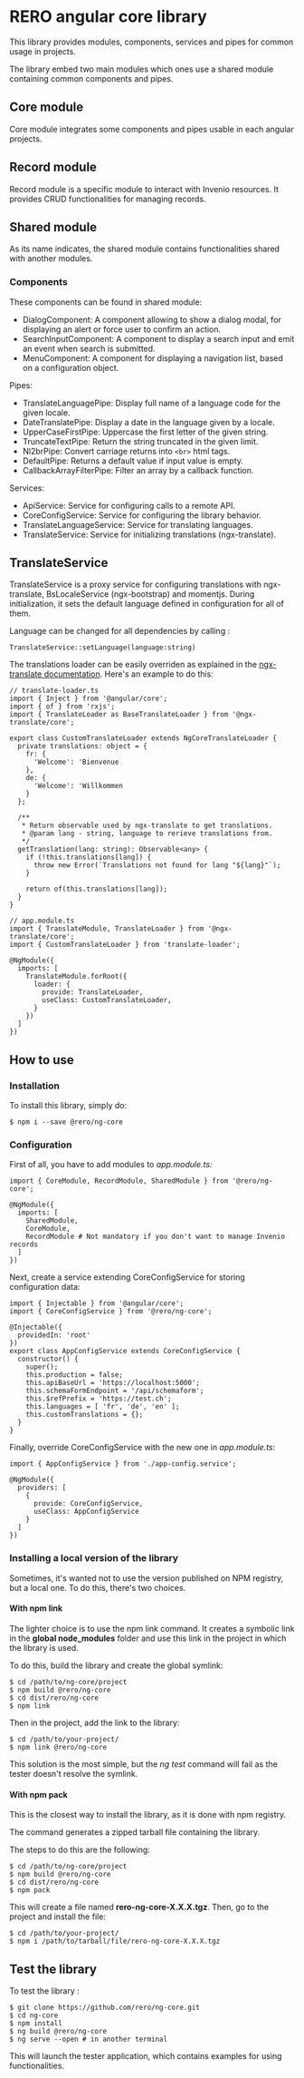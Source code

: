 # RERO angular core library

This library provides modules, components, services and pipes for common usage in projects.

The library embed two main modules which ones use a shared module containing common components and pipes.

## Core module

Core module integrates some components and pipes usable in each angular projects.

## Record module

Record module is a specific module to interact with Invenio resources. It provides CRUD functionalities for managing records.

## Shared module

As its name indicates, the shared module contains functionalities shared with another modules.

### Components

These components can be found in shared module: 

* DialogComponent: A component allowing to show a dialog modal, for displaying an alert or force user to confirm an action.
* SearchInputComponent: A component to display a search input and emit an event when search is submitted.
* MenuComponent: A component for displaying a navigation list, based on a configuration object.

Pipes: 

* TranslateLanguagePipe: Display full name of a language code for the given locale.
* DateTranslatePipe: Display a date in the language given by a locale.
* UpperCaseFirstPipe: Uppercase the first letter of the given string.
* TruncateTextPipe: Return the string truncated in the given limit.
* Nl2brPipe: Convert carriage returns into `<br>` html tags.
* DefaultPipe: Returns a default value if input value is empty.
* CallbackArrayFilterPipe: Filter an array by a callback function.

Services: 

* ApiService: Service for configuring calls to a remote API.
* CoreConfigService: Service for configuring the library behavior.
* TranslateLanguageService: Service for translating languages.
* TranslateService: Service for initializing translations (ngx-translate).

## TranslateService

TranslateService is a proxy service for configuring translations with ngx-translate, BsLocaleService (ngx-bootstrap) and momentjs. During initialization, it sets the default language defined in configuration for all of them. 

Language can be changed for all dependencies by calling : 

```
TranslateService::setLanguage(language:string)
```

The translations loader can be easily overriden as explained in the [ngx-translate documentation](https://github.com/ngx-translate/core#aot).
Here's an example to do this: 

```
// translate-loader.ts
import { Inject } from '@angular/core';
import { of } from 'rxjs';
import { TranslateLoader as BaseTranslateLoader } from '@ngx-translate/core';

export class CustomTranslateLoader extends NgCoreTranslateLoader {
  private translations: object = {
    fr: {
      'Welcome': 'Bienvenue
    },
    de: {
      'Welcome': 'Willkommen
    }
  };

  /**
   * Return observable used by ngx-translate to get translations.
   * @param lang - string, language to rerieve translations from.
   */
  getTranslation(lang: string): Observable<any> {
    if (!this.translations[lang]) {
      throw new Error(`Translations not found for lang "${lang}"`);
    }
    
    return of(this.translations[lang]);
  }
}

// app.module.ts
import { TranslateModule, TranslateLoader } from '@ngx-translate/core';
import { CustomTranslateLoader } from 'translate-loader';

@NgModule({
  imports: [
    TranslateModule.forRoot({
      loader: {
        provide: TranslateLoader,
        useClass: CustomTranslateLoader,
      }
    })
  ]
})
```


## How to use

### Installation

To install this library, simply do: 

```
$ npm i --save @rero/ng-core
```

### Configuration

First of all, you have to add modules to *app.module.ts:* 

```
import { CoreModule, RecordModule, SharedModule } from '@rero/ng-core';

@NgModule({
  imports: [
    SharedModule,
    CoreModule,
    RecordModule # Not mandatory if you don't want to manage Invenio records
  ]
})
```

Next, create a service extending CoreConfigService for storing configuration data: 

```
import { Injectable } from '@angular/core';
import { CoreConfigService } from '@rero/ng-core';

@Injectable({
  providedIn: 'root'
})
export class AppConfigService extends CoreConfigService {
  constructor() {
    super();
    this.production = false;
    this.apiBaseUrl = 'https://localhost:5000';
    this.schemaFormEndpoint = '/api/schemaform';
    this.$refPrefix = 'https://test.ch';
    this.languages = [ 'fr', 'de', 'en' ];
    this.customTranslations = {};
  }
}
```

Finally, override CoreConfigService with the new one in *app.module.ts*: 

```
import { AppConfigService } from './app-config.service';

@NgModule({
  providers: [
    {
      provide: CoreConfigService,
      useClass: AppConfigService
    }
  ]
})
```

### Installing a local version of the library

Sometimes, it's wanted not to use the version published on NPM registry, but a local one. To do this, there's two choices.

#### With npm link
The lighter choice is to use the npm link command. It creates a symbolic link in the **global node_modules** folder and use this link in the project in which the library is used.

To do this, build the library and create the global symlink:
```
$ cd /path/to/ng-core/project
$ npm build @rero/ng-core
$ cd dist/rero/ng-core
$ npm link
```

Then in the project, add the link to the library: 
```
$ cd /path/to/your-project/
$ npm link @rero/ng-core
```

This solution is the most simple, but the *ng test* command will fail as the tester doesn't resolve the symlink.

#### With npm pack

This is the closest way to install the library, as it is done with npm registry. 

The command generates a zipped tarball file containing the library.

The steps to do this are the following: 

```
$ cd /path/to/ng-core/project
$ npm build @rero/ng-core
$ cd dist/rero/ng-core
$ npm pack
```

This will create a file named **rero-ng-core-X.X.X.tgz**. Then, go to the project and install the file: 

```
$ cd /path/to/your-project/
$ npm i /path/to/tarball/file/rero-ng-core-X.X.X.tgz
```

## Test the library

To test the library : 

```
$ git clone https://github.com/rero/ng-core.git
$ cd ng-core
$ npm install
$ ng build @rero/ng-core
$ ng serve --open # in another terminal
```

This will launch the tester application, which contains examples for using functionalities.